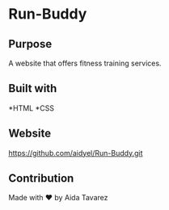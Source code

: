 # Run-Buddy

## Purpose
A website that offers fitness training services.

## Built with
*HTML
*CSS

## Website
https://github.com/aidyel/Run-Buddy.git

## Contribution
Made with ❤️ by Aida Tavarez
